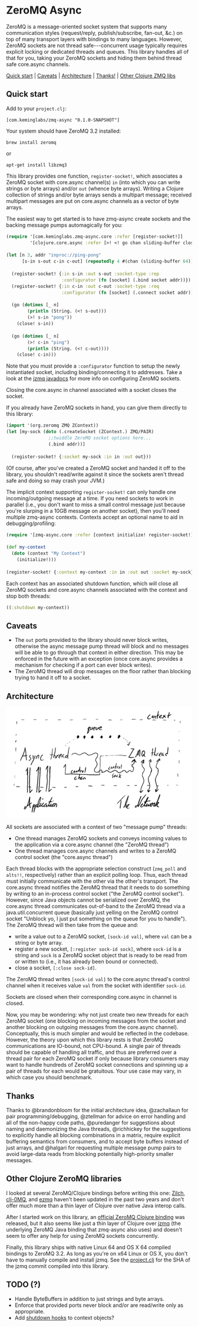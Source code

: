 # ZeroMQ Async

ZeroMQ is a message-oriented socket system that supports many communication styles (request/reply, publish/subscribe, fan-out, &c.) on top of many transport layers with bindings to many languages.
However, ZeroMQ sockets are not thread safe---concurrent usage typically requires explicit locking or dedicated threads and queues.
This library handles all of that for you, taking your ZeroMQ sockets and hiding them behind thread safe core.async channels.

[Quick start](#quick-start) | [Caveats](#caveats) | [Architecture](#architecture) | [Thanks!](#thanks) | [Other Clojure ZMQ libs](#other-clojure-zmq-libraries)

## Quick start

Add to your `project.clj`:

    [com.keminglabs/zmq-async "0.1.0-SNAPSHOT"]
    
Your system should have ZeroMQ 3.2 installed:

    brew install zeromq

or

    apt-get install libzmq3
    
This library provides one function, `register-socket!`, which associates a ZeroMQ socket with core.async channel(s) `in` (into which you can write strings or byte arrays) and/or `out` (whence byte arrays).
Writing a Clojure collection of strings and/or byte arrays sends a multipart message; received multipart messages are put on core.async channels as a vector of byte arrays.

The easiest way to get started is to have zmq-async create sockets and the backing message pumps automagically for you:

```clojure
(require '[com.keminglabs.zmq-async.core :refer [register-socket!]]
         '[clojure.core.async :refer [>! <! go chan sliding-buffer close!]])

(let [n 3, addr "inproc://ping-pong"
      [s-in s-out c-in c-out] (repeatedly 4 #(chan (sliding-buffer 64)))]

  (register-socket! {:in s-in :out s-out :socket-type :rep
                     :configurator (fn [socket] (.bind socket addr))})
  (register-socket! {:in c-in :out c-out :socket-type :req
                     :configurator (fn [socket] (.connect socket addr))})

  (go (dotimes [_ n]
        (println (String. (<! s-out)))
        (>! s-in "pong"))
    (close! s-in))

  (go (dotimes [_ n]
        (>! c-in "ping")
        (println (String. (<! c-out))))
    (close! c-in)))
```

Note that you must provide a `:configurator` function to setup the newly instantiated socket, including binding/connecting it to addresses.
Take a look at the [jzmq javadocs](http://zeromq.github.io/jzmq/javadocs/) for more info on configuring ZeroMQ sockets.

Closing the core.async in channel associated with a socket closes the socket.

If you already have ZeroMQ sockets in hand, you can give them directly to this library:

```clojure
(import '(org.zeromq ZMQ ZContext))
(let [my-sock (doto (.createSocket (ZContext.) ZMQ/PAIR)
                ;;twiddle ZeroMQ socket options here...
                (.bind addr))]
  
  (register-socket! {:socket my-sock :in in :out out}))
```
(Of course, after you've created a ZeroMQ socket and handed it off to the library, you shouldn't read/write against it since the sockets aren't thread safe and doing so may crash your JVM.)

The implicit context supporting `register-socket!` can only handle one incoming/outgoing message at a time.
If you need sockets to work in parallel (i.e., you don't want to miss a small control message just because you're slurping in a 10GB message on another socket), then you'll need multiple zmq-async contexts.
Contexts accept an optional name to aid in debugging/profiling:

```clojure
(require '[zmq-async.core :refer [context initialize! register-socket!]])

(def my-context
  (doto (context "My Context")
    (initialize!)))

(register-socket! {:context my-context :in in :out out :socket my-sock})
```

Each context has an associated shutdown function, which will close all ZeroMQ sockets and core.async channels associated with the context and stop both threads:

```clojure
((:shutdown my-context))
```

## Caveats

+ The `out` ports provided to the library should never block writes, otherwise the async message pump thread will block and no messages will be able to go through that context in either direction.
  This may be enforced in the future with an exception (once core.async provides a mechanism for checking if a port can ever block writes).
+ The ZeroMQ thread will drop messages on the floor rather than blocking trying to hand it off to a socket.


## Architecture

![Architecture Diagram](architecture.png)

All sockets are associated with a context of two "message pump" threads:

+ One thread manages ZeroMQ sockets and conveys incoming values to the application via a core.async channel (the "ZeroMQ thread")
+ One thread manages core.async channels and writes to a ZeroMQ control socket (the "core.async thread")

Each thread blocks with the appropriate selection construct (`zmq_poll` and `alts!!`, respectively) rather than an explicit polling loop.
Thus, each thread must initially communicate with the other via the other's transport.
The core.async thread notifies the ZeroMQ thread that it needs to do something by writing to an in-process control socket ("the ZeroMQ control socket").
However, since Java objects cannot be serialized over ZeroMQ, the core.async thread communicates out-of-band to the ZeroMQ thread via a java.util.concurrent queue (basically just yelling on the ZeroMQ control socket "Unblock yo, I just put something on the queue for you to handle").
The ZeroMQ thread will then take from the queue and:

+ write a value out to a ZeroMQ socket, `[sock-id val]`, where `val` can be a string or byte array.
+ register a new socket, `[:register sock-id sock]`, where `sock-id` is a string and `sock` is a ZeroMQ socket object that is ready to be read from or written to (i.e., it has already been bound or connected).
+ close a socket, `[:close sock-id]`.

The ZeroMQ thread writes `[sock-id val]` to the core.async thread's control channel when it receives value `val` from the socket with identifier `sock-id`.

Sockets are closed when their corresponding core.async in channel is closed.

Now, you may be wondering: why not just create two new threads for each ZeroMQ socket (one blocking on incoming messages from the socket and another blocking on outgoing messages from the core.async channel).
Conceptually, this is much simpler and would be reflected in the codebase.
However, the theory upon which this library rests is that ZeroMQ communications are IO-bound, not CPU-bound.
A single pair of threads should be capable of handling all traffic, and thus are preferred over a thread pair for each ZeroMQ socket if only because library consumers may want to handle hundreds of ZeroMQ socket connections and spinning up a pair of threads for each would be gratuitous.
Your use case may vary, in which case you should benchmark.


## Thanks

Thanks to @brandonbloom for the initial architecture idea, @zachallaun for pair programming/debugging, @ztellman for advice on error handling and all of the non-happy code paths, @puredanger for suggestions about naming and daemonizing the Java threads, @richhickey for the suggestions to explicitly handle all blocking combinations in a matrix, require explicit buffering semantics from consumers, and to accept byte buffers instead of just arrays, and @halgari for requesting multiple message pump pairs to avoid large-data reads from blocking potentially high-priority smaller messages.


## Other Clojure ZeroMQ libraries

I looked at several ZeroMQ/Clojure bindings before writing this one: [Zilch](https://github.com/dysinger/zilch), [clj-0MQ](https://github.com/AndreasKostler/clj-0MQ), and [ezmq](https://github.com/tel/ezmq) haven't been updated in the past two years and don't offer much more than a thin layer of Clojure over native Java interop calls.

After I started work on this library, an [official ZeroMQ Clojure binding](https://github.com/zeromq/cljzmq) was released, but it also seems like just a thin layer of Clojure over [jzmq](https://github.com/zeromq/jzmq) (the underlying ZeroMQ Java binding that zmq-async also uses) and doesn't seem to offer any help for using ZeroMQ sockets concurrently.

Finally, this library ships with native Linux 64 and OS X 64 compiled bindings to ZeroMQ 3.2.
As long as you're on x64 Linux or OS X, you don't have to manually compile and install jzmq.
See the [project.clj](project.clj) for the SHA of the jzmq commit compiled into this library.


## TODO (?)

+ Handle ByteBuffers in addition to just strings and byte arrays.
+ Enforce that provided ports never block and/or are read/write only as appropriate.
+ Add [shutdown hooks](http://docs.oracle.com/javase/7/docs/api/java/lang/Runtime.html#addShutdownHook(java.lang.Thread)) to context objects?
